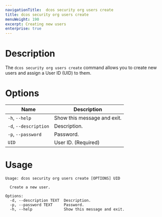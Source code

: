 ```yaml
---
navigationTitle:  dcos security org users create
title: dcos security org users create
menuWeight: 190
excerpt: Creating new users
enterprise: true
---
```


# Description

The `dcos security org users create` command allows you to create new users and assign a User ID (UID) to them.

# Options
 
| Name |  Description |
|---------|-------------|
|  `-h`, `--help` |  Show this message and exit.|
|  `-d`, `--description` <text> | Description. |
|  `-p`, `--password` <text>   |  Password. |
| `UID` | User ID. (Required)|


# Usage

```
Usage: dcos security org users create [OPTIONS] UID

  Create a new user.

Options:
  -d, --description TEXT  Description.
  -p, --password TEXT     Password.
  -h, --help              Show this message and exit.
```
